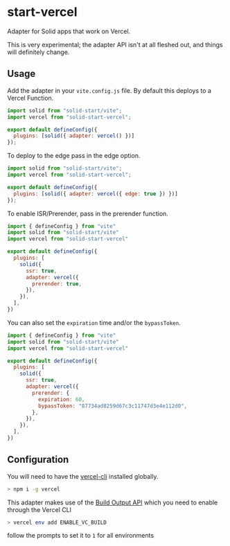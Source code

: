 # start-vercel

Adapter for Solid apps that work on Vercel.

This is very experimental; the adapter API isn't at all fleshed out, and things will definitely change.

## Usage

Add the adapter in your `vite.config.js` file. By default this deploys to a Vercel Function.

```js
import solid from "solid-start/vite";
import vercel from "solid-start-vercel";

export default defineConfig({
  plugins: [solid({ adapter: vercel() })]
});
```

To deploy to the edge pass in the edge option.

```js
import solid from "solid-start/vite";
import vercel from "solid-start-vercel";

export default defineConfig({
  plugins: [solid({ adapter: vercel({ edge: true }) })]
});
```

To enable ISR/Prerender, pass in the prerender function.

```js
import { defineConfig } from "vite"
import solid from "solid-start/vite"
import vercel from "solid-start-vercel"

export default defineConfig({
  plugins: [
    solid({
      ssr: true,
      adapter: vercel({
        prerender: true,
      }),
    }),
  ],
})

```

You can also set the `expiration` time and/or the `bypassToken`.

```js
import { defineConfig } from "vite"
import solid from "solid-start/vite"
import vercel from "solid-start-vercel"

export default defineConfig({
  plugins: [
    solid({
      ssr: true,
      adapter: vercel({
        prerender: {
          expiration: 60,
          bypassToken: "87734ad8259d67c3c11747d3e4e112d0",
        },
      }),
    }),
  ],
})
```


## Configuration

You will need to have the [vercel-cli](https://vercel.com/docs/cli) installed globally.

```bash
> npm i -g vercel
```

This adapter makes use of the [Build Output API](https://vercel.com/docs/build-output-api/v3) which you need to enable through the Vercel CLI

```bash
> vercel env add ENABLE_VC_BUILD
```

follow the prompts to set it to `1` for all environments
